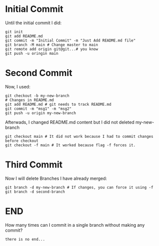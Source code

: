# Initial Commit

Until the initial commit I did:

	git init 
	git add README.md
	git commit -m "Initial Commit" -m "Just Add README.md file"
	git branch -M main # Change master to main
	git remote add origin git@git...# you know
	git push -u oringin main

# Second Commit

Now, I used:
	
	git checkout -b my-new-branch
	# Changes in README.md
	git add README.md # git needs to track README.md
	git commit -m "msg1" -m "msg2"
	git push -u origin my-new-branch

Afterwads, I changed README.md content but I did not deleted my-new-branch

	git checkout main # It did not work because I had to commit changes before checkout 
	git checkout -f main # It worked because flag -f forces it.

# Third Commit

Now I will delete Branches I have already merged:
	
	git branch -d my-new-branch # If changes, you can force it using -f
	git branch -d second-branch 
	
# END

How many times can I commit in a single branch without making any commit? 

	there is no end...
